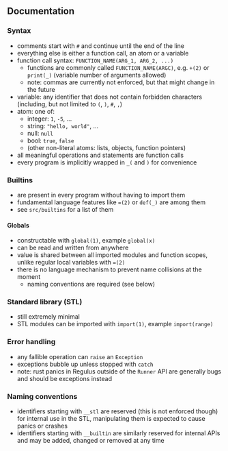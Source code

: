 ## Documentation

### Syntax
* comments start with `#` and continue until the end of the line
* everything else is either a function call, an atom or a variable
* function call syntax: `FUNCTION_NAME(ARG_1, ARG_2, ...)`
  * functions are commonly called `FUNCTION_NAME(ARGC)`, e.g. `+(2)` or `print(_)` (variable number of arguments allowed) 
  * note: commas are currently not enforced, but that might change in the future
* variable: any identifier that does not contain forbidden characters (including, but not limited to `(`, `)`, `#`, `,`)
* atom: one of:
  * integer: `1`, `-5`, ...
  * string: `"hello, world"`, ...
  * null: `null`
  * bool: `true`, `false`
  * (other non-literal atoms: lists, objects, function pointers)
* all meaningful operations and statements are function calls
* every program is implicitly wrapped in `_(` and `)` for convenience

### Builtins
* are present in every program without having to import them
* fundamental language features like `=(2)` or `def(_)` are among them
* see `src/builtins` for a list of them

#### Globals
* constructable with `global(1)`, example `global(x)`
* can be read and written from anywhere
* value is shared between all imported modules and function scopes, unlike regular local variables with `=(2)`
* there is no language mechanism to prevent name collisions at the moment
  * naming conventions are required (see below)

### Standard library (STL)
* still extremely minimal
* STL modules can be imported with `import(1)`, example `import(range)`

### Error handling
* any fallible operation can `raise` an `Exception`
* exceptions bubble up unless stopped with `catch`
* note: rust panics in Regulus outside of the `Runner` API are generally bugs and should be exceptions instead

### Naming conventions
* identifiers starting with `__stl` are reserved (this is not enforced though) for internal use in the STL, manipulating them is expected to cause panics or crashes
* identifiers starting with `__builtin` are similarly reserved for internal APIs and may be added, changed or removed at any time
